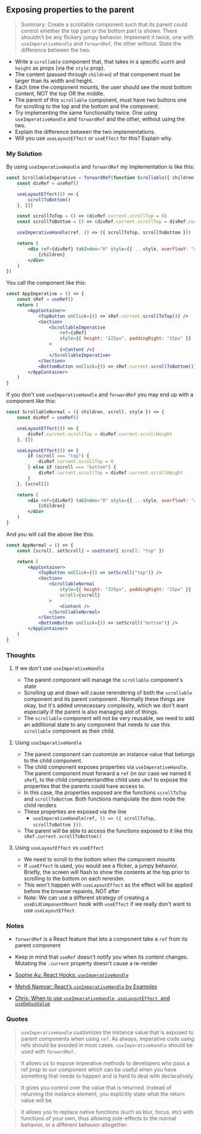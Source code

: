 ## Exposing properties to the parent

> Summary: Create a scrollable component such that its parent could control whether the top part or the bottom part is shown. There shouldn't be any flickery jumpy behavior. Implement it twice, one with `useImperativeHandle` and `forwardRef`, the other without. State the difference between the two.

-   Write a `scrollable` component that, that takes in a specific `width` and `height` as props (via the `style` prop).
-   The content (passed through `children`) of that component must be larger than its width and height.
-   Each time the component mounts, the user should see the most bottom content, NOT the top OR the middle.
-   The parent of this `scrollable` component, must have two buttons one for scrolling to the top and the bottom and the component.
-   Try implementing the same functionality twice. One using `useImperativeHandle` and `forwardRef` and the other, without using the two.
-   Explain the difference between the two implementations.
-   Will you use `useLayoutEffect` or `useEffect` for this? Explain why.

### My Solution

By using `useImperativeHandle` and `forwardRef` my implementation is like this:

```jsx
const ScrollableImperative = forwardRef(function Scrollable({ children, style }, ref) {
    const divRef = useRef()

    useLayoutEffect(() => {
        scrollToBottom()
    }, [])

    const scrollToTop = () => (divRef.current.scrollTop = 0)
    const scrollToBottom = () => (divRef.current.scrollTop = divRef.current.scrollHeight)

    useImperativeHandle(ref, () => ({ scrollToTop, scrollToBottom }))

    return (
        <div ref={divRef} tabIndex="0" style={{ ...style, overflowY: "auto" }}>
            {children}
        </div>
    )
})
```

You call the component like this:

```jsx
const AppImperative = () => {
    const sRef = useRef()
    return (
        <AppContainer>
            <TopButton onClick={() => sRef.current.scrollToTop()} />
            <Section>
                <ScrollableImperative
                    ref={sRef}
                    style={{ height: "225px", paddingRight: "15px" }}
                >
                    {<Content />}
                </ScrollableImperative>
            </Section>
            <BottomButton onClick={() => sRef.current.scrollToBottom()} />
        </AppContainer>
    )
}
```

If you don't use `useImperativeHandle` and `forwardRef` you may end up with a component like this:

```jsx
const ScrollableNormal = ({ children, scroll, style }) => {
    const divRef = useRef()

    useLayoutEffect(() => {
        divRef.current.scrollTop = divRef.current.scrollHeight
    }, [])

    useLayoutEffect(() => {
        if (scroll === "top") {
            divRef.current.scrollTop = 0
        } else if (scroll === "bottom") {
            divRef.current.scrollTop = divRef.current.scrollHeight
        }
    }, [scroll])

    return (
        <div ref={divRef} tabIndex="0" style={{ ...style, overflowY: "auto" }}>
            {children}
        </div>
    )
}
```

And you will call the above like this:

```jsx
const AppNormal = () => {
    const [scroll, setScroll] = useState({ scroll: "top" })

    return (
        <AppContainer>
            <TopButton onClick={() => setScroll("top")} />
            <Section>
                <ScrollableNormal
                    style={{ height: "225px", paddingRight: "15px" }}
                    scroll={scroll}
                >
                    <Content />
                </ScrollableNormal>
            </Section>
            <BottomButton onClick={() => setScroll("bottom")} />
        </AppContainer>
    )
}
```

### Thoughts

1. If we don't use `useImperativeHandle`

    - The parent component will manage the `scrollable` component's state
    - Scrolling up and down will cause rerendering of both the `scrollable` component and its parent component . Normally these things are okay, but it's added unnecessary complexity, which we don't want especially if the parent is also managing alot of things.
    - The `scrollable` component will not be very reusable, we need to add an additional state to any component that needs to use this `scrollable` component as their child.

2. Using `useImperativeHandle`

    - The parent component can customize an instance value that belongs to the child component.
    - The child component exposes properties via `useImperativeHandle`. The parent component must forward a `ref` (in our case we named it `sRef`), to the child componentandthe child uses `sRef` to expose the properties that the parents could have access to.
    - In this case, the properties exposed are the functions `scrollToTop` and `scrollToBottom`. Both functions manipulate the dom node the child renders
    - These properties are exposed via the line
        - `useImperativeHandle(ref, () => ({ scrollToTop, scrollToBottom }))`.
    - The parent will be able to access the functions exposed to it like this ` sRef.current.scrollToBottom()`

3. Using `useLayoutEffect` vs `useEffect`
    - We need to scroll to the bottom when the component mounts
    - If `useEffect` is used, you would see a flicker, a jumpy behavior. Briefly, the screen will flash to show the contents at the top prior to scrolling to the bottom on each rerender.
    - This won't happen with `useLayoutEffect` as the effect will be applied before the browser repaints, NOT after
    - Note: We can use a different strategy of creating a `useDidComponentMount` hook with `useEffect` if we really don't want to use `useLayoutEffect`

### Notes

-   `forwardRef` is a React feature that lets a component take a `ref` from its parent component
-   Keep in mind that `useRef` doesn’t notify you when its content changes. Mutating the `.current` property doesn’t cause a re-render

-   [Sophie Au: React Hooks: `useImperativeHandle`](https://sophieau.com/article/use-imperative-handle/)
-   [Mehdi Namvar: React’s `useImperativeHandle` by Examples](https://medium.com/@ilxanlar/useimperativehandle-by-examples-99cbdc8e3c3a)
-   [Chris: When to use `useImperativeHandle`, `useLayoutEffect`, and `useDebugValue`](https://stackoverflow.com/questions/57005663/when-to-use-useimperativehandle-uselayouteffect-and-usedebugvalue)

### Quotes

> `useImperativeHandle` customizes the instance value that is exposed to parent components when using `ref`. As always, imperative code using refs should be avoided in most cases. `useImperativeHandle` should be used with `forwardRef`.

> It allows us to expose imperative methods to developers who pass a ref prop to our component which can be useful when you have something that needs to happen and is hard to deal with declaratively.

> It gives you control over the value that is returned. Instead of returning the instance element, you explicitly state what the return value will be

> It allows you to replace native functions (such as blur, focus, etc) with functions of your own, thus allowing side-effects to the normal behavior, or a different behavior altogether.
